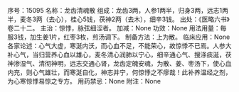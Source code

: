序号：15095
名称：龙齿清魂散
组成：龙齿3两，人参1两半，归身3两，远志1两半，麦冬3两（去心），桂心5钱，茯神2两（去木），细辛3钱。
出处：《医略六书》卷二十二。
主治：惊悸，脉弦细涩者。
加减：None
功效：None
用法用量：每服3钱，加生姜1片，红枣3枚，煎汤调下。
制备方法：上为散。
临床应用：None
各家论述：心气大虚，寒涎内沃，而心血不足，不能荣心，故惊悸不已焉。人参大补心气，当归营养心血以雄心，麦冬清心润肺以宁心，细辛通心气、搜涤痰涎，茯神渗湿气、清彻神明，远志交通心肾，龙齿定魄安魂，为散、姜、枣汤下，使心血内充，则心气雄壮，而寒涎自化，神志并宁，何惊悸之不瘳哉！此补养温经之剂，为心寒惊悸易惊之专方。
用药禁忌：None
附注：None
